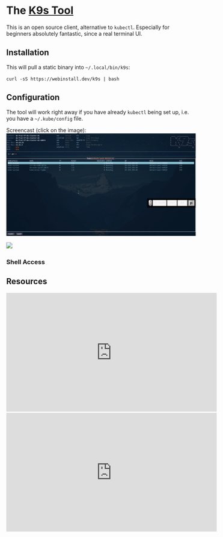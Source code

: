 # The [K9s Tool](https://github.com/derailed/k9s)

This is an open source client, alternative to `kubectl`. Especially for beginners absolutely
fantastic, since a real terminal UI.


## Installation

This will pull a static binary into `~/.local/bin/k9s`:

```console
curl -sS https://webinstall.dev/k9s | bash
```

## Configuration

The tool will work right away if you have already `kubectl` being set up, i.e. you have a
`~/.kube/config` file.

Screencast (click on the image):
[![](img/k9s1.png)](img/k9s1.mp4)

[![](img/k9s.gif)](img/k9s.gif)

### Shell Access


## Resources

<iframe width="560" height="315" src="https://www.youtube.com/embed/wG8KCwDAhnw?start=100" title="YouTube video player" frameborder="0" allow="accelerometer; autoplay; clipboard-write; encrypted-media; gyroscope; picture-in-picture" allowfullscreen></iframe>

<iframe width="560" height="315" src="https://www.youtube.com/embed/boaW9odvRCc?start=100" title="YouTube video player" frameborder="0" allow="accelerometer; autoplay; clipboard-write; encrypted-media; gyroscope; picture-in-picture" allowfullscreen></iframe>